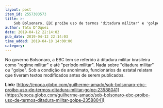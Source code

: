 ```yaml
---
layout: post
item_id: 2557303573
title: >-
    Sob Bolsonaro, EBC proíbe uso de termos 'ditadura militar' e 'golpe'
author: Tatu D'Oquei
date: 2019-04-12 22:14:03
pub_date: 2019-04-12 22:14:03
time_added: 2019-04-10 14:00:00
category: 
---
```


No governo Bolsonaro, a EBC tem se referido à ditadura militar brasileira como "regime militar" e até "período militar". Nada sobre "ditadura militar" ou "golpe". Sob a condição de anonimato, funcionários da estatal relatam que tiveram textos modificados antes de serem publicados.

**Link:** [https://epoca.globo.com/guilherme-amado/sob-bolsonaro-ebc-proibe-uso-de-termos-ditadura-militar-golpe-23588041](https://epoca.globo.com/guilherme-amado/sob-bolsonaro-ebc-proibe-uso-de-termos-ditadura-militar-golpe-23588041)

